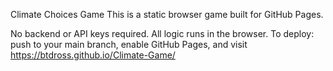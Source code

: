 Climate Choices Game
This is a static browser game built for GitHub Pages.

No backend or API keys required.
All logic runs in the browser.
To deploy: push to your main branch, enable GitHub Pages, and visit https://btdross.github.io/Climate-Game/
